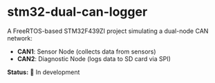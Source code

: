# stm32-dual-can-logger

A FreeRTOS-based STM32F439ZI project simulating a dual-node CAN network:
- **CAN1**: Sensor Node (collects data from sensors)
- **CAN2**: Diagnostic Node (logs data to SD card via SPI)

**Status:** 🚧 In development



